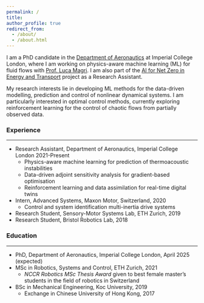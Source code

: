 ```yaml
---
permalink: /
title: 
author_profile: true
redirect_from: 
  - /about/
  - /about.html
---
```

I am a PhD candidate in the <a href="https://www.imperial.ac.uk/aeronautics/">Department of Aeronautics</a> at Imperial College London, where I am working on physics-aware machine learning (ML) for fluid flows with <a href="https://magrilab.ae.ic.ac.uk/">Prof. Luca Magri</a>. I am also part of the <a href="https://www.imperial.ac.uk/ai-net-zero/">AI for Net Zero in Energy and Transport</a> project as a Research Assistant.

My research interests lie in developing ML methods for the data-driven modelling, prediction and control of nonlinear dynamical systems. I am particularly interested in optimal control methods, currently exploring reinforcement learning for the control of chaotic flows from partially observed data.

### Experience
***
* Research Assistant, Department of Aeronautics, Imperial College London 2021-Present
  * Physics-aware machine learning for prediction of thermoacoustic instabilities
  * Data-driven adjoint sensitivity analysis for gradient-based optimisation
  * Reinforcement learning and data assimilation for real-time digital twins
* Intern, Advanced Systems, Maxon Motor, Switzerland, 2020
  * Control and system identification multi-inertia drive systems
* Research Student, Sensory-Motor Systems Lab, ETH Zurich, 2019
* Research Student, Bristol Robotics Lab, 2018

### Education
***
* PhD, Department of Aeronautics, Imperial College London, April 2025 (expected)
* MSc in Robotics, Systems and Control, ETH Zurich, 2021
  * *NCCR Robotics MSc Thesis Award* given to best female master’s students in 	the field of robotics in Switzerland
* BSc in Mechanical Engineering, Koc University, 2019
  * Exchange in Chinese University of Hong Kong, 2017